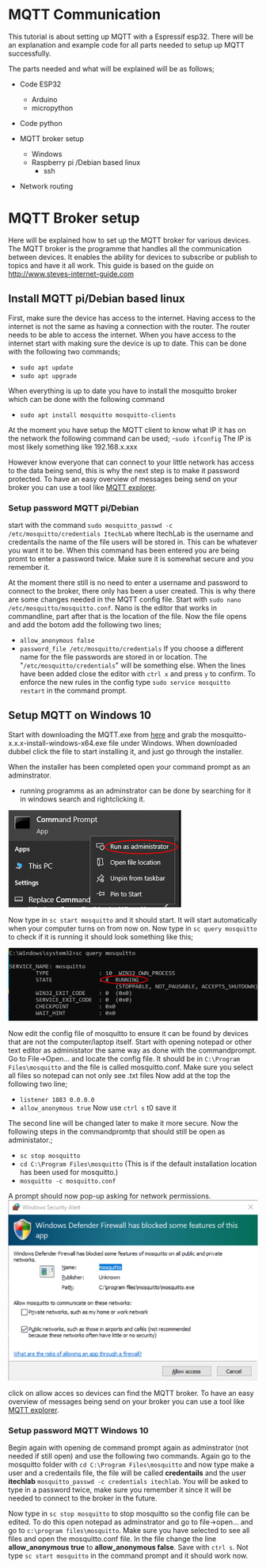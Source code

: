 # MQTT Communication
This tutorial is about setting up MQTT with a Espressif esp32. 
There will be an explanation and example code for all parts needed to setup up MQTT successfully.

The parts needed and what will be explained will be as follows;

 - Code ESP32
	 - Arduino
	 - micropython

- Code python


- MQTT broker setup
	- Windows
	- Raspberry pi /Debian based linux
		- ssh

- Network routing


# MQTT Broker setup

Here will be explained how to set up the MQTT broker for various devices.
The MQTT broker is the programme that handles all the communication between devices.
It enables the ability for devices to subscribe or publish to topics and have it all work.
This guide is based on the guide on http://www.steves-internet-guide.com


## Install MQTT pi/Debian based linux

First, make sure the device has access to the internet. Having access to the internet is not the same as having a connection with the router.
The router needs to be able to access the internet.
When you have access to the internet start with making sure the device is up to date. This can be done with the following two commands;
- ```sudo apt update```
- ```sudo apt upgrade```

When everything is up to date you have to install the mosquitto broker which can be done with the following command
- ```sudo apt install mosquitto mosquitto-clients```

At the moment you have setup the MQTT client to know what IP it has on the network the following command can be used;
-```sudo ifconfig```
The IP is most likely something like 192.168.x.xxx

However know everyone that can connect to your little network has access to the data being send, this is why the next step is to make it password protected.
To have an easy overview of messages being send on your broker you can use a tool like [MQTT explorer](http://mqtt-explorer.com/).

### Setup password MQTT pi/Debian

start with the command ```sudo mosquitto_passwd -c /etc/mosquitto/credentials ItechLab``` where ItechLab is the username and credentails the name of the file users will be stored in. This can be whatever you want it to be.
When this command has been entered you are being promt to enter a password twice. Make sure it is somewhat secure and you remember it.

At the moment there still is no need to enter a username and password to connect to the broker, there only has been a user created.
This is why there are some changes needed in the MQTT config file. Start with ```sudo nano /etc/mosquitto/mosquitto.conf```. Nano is the editor that works in commandline, part after that is the location of the file.
Now the file opens and add the botom add the following two lines;
- ```allow_anonymous false```
- ```password_file /etc/mosquitto/credentials```
If you choose a different name for the file passwords are stored in or location. The "```/etc/mosquitto/credentials```" will be something else.
 When the lines have been added close the editor with ```ctrl x``` and press ```y``` to confirm. 
 To enforce the new rules in the config  type ```sudo service mosquitto restart``` in the command prompt.
 
 ## Setup MQTT on Windows 10
 Start with downloading the MQTT.exe from [here](https://mosquitto.org/download/) and grab the mosquitto-x.x.x-install-windows-x64.exe file under Windows.
 When downloaded dubbel click the file to start installing it, and just go through the installer.
 
 When the installer has been completed open your command prompt as an adminstrator.
 - running programms as an adminstrator can be done by searching for it in windows search and rightclicking it.

![alt text](https://github.com/utwente-interaction-lab/MQTT-Communication/blob/main/Images%20Tutorial/Adminstrator.png)

Now type in ``sc start mosquitto`` and it should start. It will start automatically when your computer turns on from now on.
Now type in ``sc query mosquitto`` to check if it is running it should look something like this;

![alt text](https://github.com/utwente-interaction-lab/MQTT-Communication/blob/main/Images%20Tutorial/MosquittoCheck.png)

Now edit the config file of mosquitto to ensure it can be found by devices that are not the computer/laptop itself.
Start with opening notepad or other text editor as administator the same way as done with the commandprompt.
Go to File->Open... and locate the config file. It should be in ``C:\Program Files\mosquitto`` and the file is called mosquitto.conf. Make sure you select all files so notepad can not only see .txt files
Now add at the top the following two line;
- ``listener 1883 0.0.0.0``
- ``allow_anonymous true``
Now use ``ctrl s`` t0 save it

The second line will be changed later to make it more secure.
Now the following steps in the commandpromtp that should still be open as administator.;

- ``sc stop mosquitto`` 
- ``cd C:\Program Files\mosquitto``  (This is if the default installation location has been used for mosquitto.)
- ``mosquitto -c mosquitto.conf``

A prompt should now pop-up asking for network permissions. 
![alt text](https://github.com/utwente-interaction-lab/MQTT-Communication/blob/main/Images%20Tutorial/MosquittoNetworkPrompt.png)

click on allow acces so devices can find the MQTT broker.
To have an easy overview of messages being send on your broker you can use a tool like [MQTT explorer](http://mqtt-explorer.com/).

### Setup password MQTT Windows 10 
Begin again with opening de command prompt again as adminstrator (not needed if still open) and use the following two commands.
Again go to the mosquitto folder with ``cd C:\Program Files\mosquitto`` and now type make a user and a credentails file, the file will be called **credentails** and the user **itechlab** ``mosquitto_passwd -c credentials itechlab``. You will be asked to type in a password twice, make sure you remember it since it will be needed to connect to the broker in the future.
 
 Now type in ``sc stop mosquitto`` to stop mosquitto so the config file can be edited. To do this open notepad as adminstrator and go to file->open... and go to ``c:\program files\mosquitto``. Make sure you have selected to see all files and open the mosquitto.conf file.
 In the file change the line **allow_anonymous true** to **allow_anonymous false**. Save with ``ctrl s``.
 Not type ``sc start mosquitto`` in the command prompt and it should work now.
 






 

